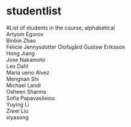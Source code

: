 

# studentlist
#List of students in the course, alphabetical <br />
Artyom Egorov <br />
Binbin Zhao <br />
Felicie Jennysdotter Olofsgård<brr /> 
Gustaw Eriksson  <br />
Hong Jiang <br />
Jose Nakamoto <br />
Leo Dahl  <br />
María ueno Alvez <brr />     
Mengnan Shi <br />
Michael Landi <br />
Osheen Sharma <br />
Sofia Papavasileiou <br />
Yuying Li <br />
Ziwei Liu <br /> 
xiyasong
